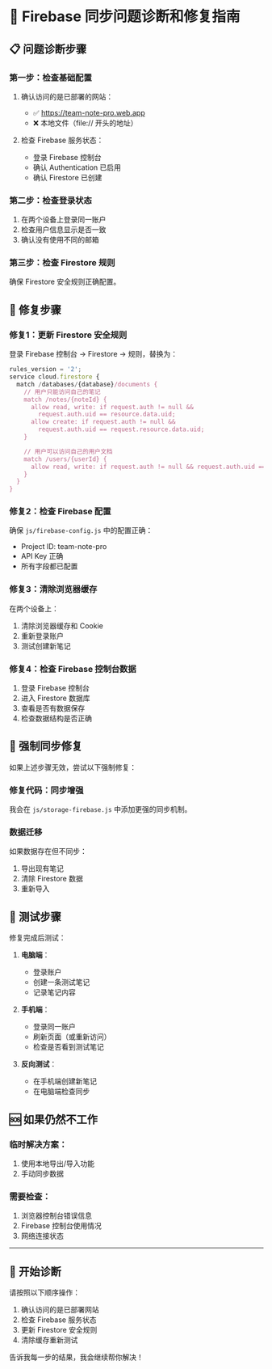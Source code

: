 # 🔧 Firebase 同步问题诊断和修复指南

## 📋 **问题诊断步骤**

### 第一步：检查基础配置
1. 确认访问的是已部署的网站：
   - ✅ https://team-note-pro.web.app
   - ❌ 本地文件（file:// 开头的地址）

2. 检查 Firebase 服务状态：
   - 登录 Firebase 控制台
   - 确认 Authentication 已启用
   - 确认 Firestore 已创建

### 第二步：检查登录状态
1. 在两个设备上登录同一账户
2. 检查用户信息显示是否一致
3. 确认没有使用不同的邮箱

### 第三步：检查 Firestore 规则
确保 Firestore 安全规则正确配置。

## 🔧 **修复步骤**

### 修复1：更新 Firestore 安全规则

登录 Firebase 控制台 → Firestore → 规则，替换为：

```javascript
rules_version = '2';
service cloud.firestore {
  match /databases/{database}/documents {
    // 用户只能访问自己的笔记
    match /notes/{noteId} {
      allow read, write: if request.auth != null &&
        request.auth.uid == resource.data.uid;
      allow create: if request.auth != null &&
        request.auth.uid == request.resource.data.uid;
    }

    // 用户可以访问自己的用户文档
    match /users/{userId} {
      allow read, write: if request.auth != null && request.auth.uid == userId;
    }
  }
}
```

### 修复2：检查 Firebase 配置

确保 `js/firebase-config.js` 中的配置正确：
- Project ID: team-note-pro
- API Key 正确
- 所有字段都已配置

### 修复3：清除浏览器缓存

在两个设备上：
1. 清除浏览器缓存和 Cookie
2. 重新登录账户
3. 测试创建新笔记

### 修复4：检查 Firebase 控制台数据

1. 登录 Firebase 控制台
2. 进入 Firestore 数据库
3. 查看是否有数据保存
4. 检查数据结构是否正确

## 🚀 **强制同步修复**

如果上述步骤无效，尝试以下强制修复：

### 修复代码：同步增强

我会在 `js/storage-firebase.js` 中添加更强的同步机制。

### 数据迁移

如果数据存在但不同步：
1. 导出现有笔记
2. 清除 Firestore 数据
3. 重新导入

## 📱 **测试步骤**

修复完成后测试：

1. **电脑端**：
   - 登录账户
   - 创建一条测试笔记
   - 记录笔记内容

2. **手机端**：
   - 登录同一账户
   - 刷新页面（或重新访问）
   - 检查是否看到测试笔记

3. **反向测试**：
   - 在手机端创建新笔记
   - 在电脑端检查同步

## 🆘 **如果仍然不工作**

### 临时解决方案：
1. 使用本地导出/导入功能
2. 手动同步数据

### 需要检查：
1. 浏览器控制台错误信息
2. Firebase 控制台使用情况
3. 网络连接状态

---

## 🎯 **开始诊断**

请按照以下顺序操作：

1. 确认访问的是已部署网站
2. 检查 Firebase 服务状态
3. 更新 Firestore 安全规则
4. 清除缓存重新测试

告诉我每一步的结果，我会继续帮你解决！
